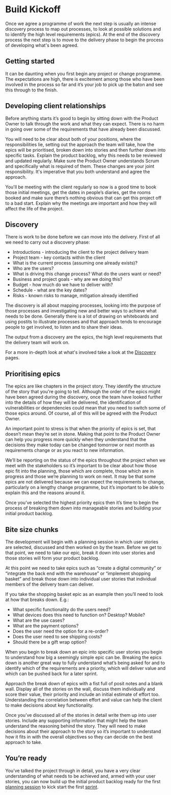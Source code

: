# Build Kickoff

Once we agree a programme of work the next step is usually an intense discovery process to map out processes, to look at possible solutions and to identify the high level requirements \(epics\). At the end of the discovery process the next step is to move to the delivery phase to begin the process of developing what's been agreed.

## Getting started

It can be daunting when you first begin any project or change programme. The expectations are high, there is excitement among those who have been involved in the process so far and it’s your job to pick up the baton and see this through to the finish.

## Developing client relationships

Before anything starts it’s good to begin by sitting down with the Product Owner to talk through the work and what they can expect. There is no harm in going over some of the requirements that have already been discussed.

You will need to be clear about both of your positions, where the responsibilities lie, setting out the approach the team will take, how the epics will be prioritised, broken down into stories and then further down into specific tasks. Explain the product backlog, why this needs to be reviewed and updated regularly. Make sure the Product Owner understands Scrum and specifically what is required of them. These changes are your joint responsibility. It's imperative that you both understand and agree the approach.

You'll be meeting with the client regularly so now is a good time to book those initial meetings, get the dates in people’s diaries, get the rooms booked and make sure there’s nothing obvious that can get this project off to a bad start. Explain why the meetings are important and how they will affect the life of the project.

## Discovery

There is work to be done before we can move into the delivery. First of all we need to carry out a discovery phase:

* Introductions - introducing the client to the project delivery team
* Project team - key contacts within the client
* What is the current process \(assuming one already exists\)?
* Who are the users?
* What is driving this change process? What do the users want or need?
* Business and project goals - why are we doing this?
* Budget - how much do we have to deliver with?
* Schedule - what are the key dates?
* Risks - known risks to manage, mitigation already identified

The discovery is all about mapping processes, looking into the purpose of those processes and investigating new and better ways to achieve what needs to be done. Generally there is a lot of drawing on whiteboards and using postits to illustrate processes and that approach tends to encourage people to get involved, to listen and to share their ideas.

The output from a discovery are the epics, the high level requirements that the delivery team will work on.

For a more in-depth look at what's involved take a look at the [Discovery](https://github.com/convivio/the-convivio-cookbook/tree/fe6bd3bde6ed1049b323d750b43bbb620c87c384/delivery_recipe/delivery_recipe/Discovery/README.md) pages.

## Prioritising epics

The epics are like chapters in the project story. They identify the structure of the story that you're going to tell. Although the order of the epics might have been agreed during the discovery, once the team have looked further into the details of how they will be delivered, the identification of vulnerabilities or dependencies could mean that you need to switch some of those epics around. Of course, all of this will be agreed with the Product Owner.

An important point to stress is that when the priority of epics is set, that doesn’t mean they’re set in stone. Making that point to the Product Owner can help you progress more quickly when they understand that the decisions they make today can be changed tomorrow or next month as requirements change or as you react to new information.

We’ll be reporting on the status of the epics throughout the project when we meet with the stakeholders so it’s important to be clear about how those epic fit into the planning, those which are complete, those which are in progress and those we’re planning to work on next. It may be that some epics are not delivered because we can expect the requirements to change, particularly on a lengthy change programme, but it’s important to be able to explain this and the reasons around it.

Once you’ve selected the highest priority epics then it’s time to begin the process of breaking them down into manageable stories and building your initial product backlog.

## Bite size chunks

The development will begin with a planning session in which user stories are selected, discussed and then worked on by the team. Before we get to that point, we need to take our epic, break it down into user stories and those stories will form your product backlog.

At this point we need to take epics such as “create a digital community” or “integrate the back end with the warehouse” or “implement shopping basket” and break those down into individual user stories that individual members of the delivery team can deliver.

If you take the shopping basket epic as an example then you’ll need to look at how that breaks down. E.g.:

* What specific functionality do the users need?
* What devices does this need to function on? Desktop? Mobile?
* What are the use cases?
* What are the payment options?
* Does the user need the option for a re-order?
* Does the user need to see shipping costs?
* Should there be a gift wrap option?

When you begin to break down an epic into specific user stories you begin to understand how big a seemingly simple epic can be. Breaking the epics down is another great way to fully understand what’s being asked for and to identify which of the requirements are a priority, which will deliver value and which can be pushed back for a later sprint.

Approach the break down of epics with a fist full of posit notes and a blank wall. Display all of the stories on the wall, discuss them individually and score their value, their priority and include an initial estimate of effort too. Understanding the correlation between effort and value can help the client to make decisions about key functionality.

Once you’ve discussed all of the stories in detail write them up into user stories. Include any supporting information that might help the team understand the reasoning behind the story. They will need to make decisions about their approach to the story so it’s important to understand how it fits in with the overall objectives so they can decide on the best approach to take.

## You’re ready

You’ve talked the project through in detail, you have a very clear understanding of what needs to be achieved and, armed with your user stories, you can now build up the initial product backlog ready for the first [planning session](sprint-planning.md) to kick start the first [sprint](https://github.com/convivio/the-convivio-cookbook/tree/fe6bd3bde6ed1049b323d750b43bbb620c87c384/delivery_recipe/sprint_cycle.md).

